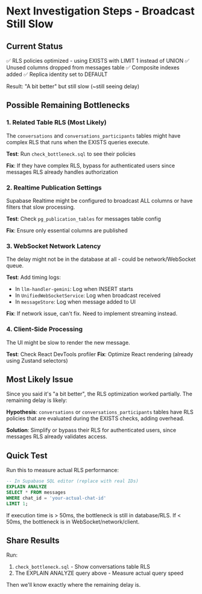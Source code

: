 # Next Investigation Steps - Broadcast Still Slow

## Current Status
✅ RLS policies optimized - using EXISTS with LIMIT 1 instead of UNION
✅ Unused columns dropped from messages table
✅ Composite indexes added
✅ Replica identity set to DEFAULT

Result: "A bit better" but still slow (~still seeing delay)

## Possible Remaining Bottlenecks

### 1. Related Table RLS (Most Likely)
The `conversations` and `conversations_participants` tables might have complex RLS that runs when the EXISTS queries execute.

**Test**: Run `check_bottleneck.sql` to see their policies

**Fix**: If they have complex RLS, bypass for authenticated users since messages RLS already handles authorization

### 2. Realtime Publication Settings
Supabase Realtime might be configured to broadcast ALL columns or have filters that slow processing.

**Test**: Check `pg_publication_tables` for messages table config

**Fix**: Ensure only essential columns are published

### 3. WebSocket Network Latency
The delay might not be in the database at all - could be network/WebSocket queue.

**Test**: Add timing logs:
- In `llm-handler-gemini`: Log when INSERT starts
- In `UnifiedWebSocketService`: Log when broadcast received
- In `messageStore`: Log when message added to UI

**Fix**: If network issue, can't fix. Need to implement streaming instead.

### 4. Client-Side Processing
The UI might be slow to render the new message.

**Test**: Check React DevTools profiler
**Fix**: Optimize React rendering (already using Zustand selectors)

## Most Likely Issue

Since you said it's "a bit better", the RLS optimization worked partially. The remaining delay is likely:

**Hypothesis**: `conversations` or `conversations_participants` tables have RLS policies that are evaluated during the EXISTS checks, adding overhead.

**Solution**: Simplify or bypass their RLS for authenticated users, since messages RLS already validates access.

## Quick Test

Run this to measure actual RLS performance:

```sql
-- In Supabase SQL editor (replace with real IDs)
EXPLAIN ANALYZE
SELECT * FROM messages 
WHERE chat_id = 'your-actual-chat-id'
LIMIT 1;
```

If execution time is > 50ms, the bottleneck is still in database/RLS.
If < 50ms, the bottleneck is in WebSocket/network/client.

## Share Results

Run:
1. `check_bottleneck.sql` - Show conversations table RLS
2. The EXPLAIN ANALYZE query above - Measure actual query speed

Then we'll know exactly where the remaining delay is.

